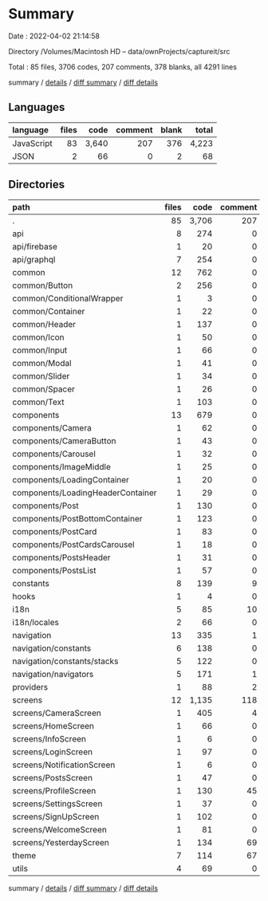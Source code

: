 # Summary

Date : 2022-04-02 21:14:58

Directory /Volumes/Macintosh HD – data/ownProjects/captureit/src

Total : 85 files,  3706 codes, 207 comments, 378 blanks, all 4291 lines

summary / [details](details.md) / [diff summary](diff.md) / [diff details](diff-details.md)

## Languages
| language | files | code | comment | blank | total |
| :--- | ---: | ---: | ---: | ---: | ---: |
| JavaScript | 83 | 3,640 | 207 | 376 | 4,223 |
| JSON | 2 | 66 | 0 | 2 | 68 |

## Directories
| path | files | code | comment | blank | total |
| :--- | ---: | ---: | ---: | ---: | ---: |
| . | 85 | 3,706 | 207 | 378 | 4,291 |
| api | 8 | 274 | 0 | 38 | 312 |
| api/firebase | 1 | 20 | 0 | 3 | 23 |
| api/graphql | 7 | 254 | 0 | 35 | 289 |
| common | 12 | 762 | 0 | 68 | 830 |
| common/Button | 2 | 256 | 0 | 14 | 270 |
| common/ConditionalWrapper | 1 | 3 | 0 | 2 | 5 |
| common/Container | 1 | 22 | 0 | 5 | 27 |
| common/Header | 1 | 137 | 0 | 8 | 145 |
| common/Icon | 1 | 50 | 0 | 7 | 57 |
| common/Input | 1 | 66 | 0 | 9 | 75 |
| common/Modal | 1 | 41 | 0 | 3 | 44 |
| common/Slider | 1 | 34 | 0 | 2 | 36 |
| common/Spacer | 1 | 26 | 0 | 5 | 31 |
| common/Text | 1 | 103 | 0 | 12 | 115 |
| components | 13 | 679 | 0 | 63 | 742 |
| components/Camera | 1 | 62 | 0 | 8 | 70 |
| components/CameraButton | 1 | 43 | 0 | 3 | 46 |
| components/Carousel | 1 | 32 | 0 | 2 | 34 |
| components/ImageMiddle | 1 | 25 | 0 | 3 | 28 |
| components/LoadingContainer | 1 | 20 | 0 | 4 | 24 |
| components/LoadingHeaderContainer | 1 | 29 | 0 | 4 | 33 |
| components/Post | 1 | 130 | 0 | 11 | 141 |
| components/PostBottomContainer | 1 | 123 | 0 | 6 | 129 |
| components/PostCard | 1 | 83 | 0 | 7 | 90 |
| components/PostCardsCarousel | 1 | 18 | 0 | 3 | 21 |
| components/PostsHeader | 1 | 31 | 0 | 3 | 34 |
| components/PostsList | 1 | 57 | 0 | 8 | 65 |
| constants | 8 | 139 | 9 | 12 | 160 |
| hooks | 1 | 4 | 0 | 3 | 7 |
| i18n | 5 | 85 | 10 | 13 | 108 |
| i18n/locales | 2 | 66 | 0 | 2 | 68 |
| navigation | 13 | 335 | 1 | 44 | 380 |
| navigation/constants | 6 | 138 | 0 | 14 | 152 |
| navigation/constants/stacks | 5 | 122 | 0 | 12 | 134 |
| navigation/navigators | 5 | 171 | 1 | 24 | 196 |
| providers | 1 | 88 | 2 | 16 | 106 |
| screens | 12 | 1,135 | 118 | 84 | 1,337 |
| screens/CameraScreen | 1 | 405 | 4 | 29 | 438 |
| screens/HomeScreen | 1 | 66 | 0 | 6 | 72 |
| screens/InfoScreen | 1 | 6 | 0 | 2 | 8 |
| screens/LoginScreen | 1 | 97 | 0 | 5 | 102 |
| screens/NotificationScreen | 1 | 6 | 0 | 3 | 9 |
| screens/PostsScreen | 1 | 47 | 0 | 5 | 52 |
| screens/ProfileScreen | 1 | 130 | 45 | 9 | 184 |
| screens/SettingsScreen | 1 | 37 | 0 | 6 | 43 |
| screens/SignUpScreen | 1 | 102 | 0 | 5 | 107 |
| screens/WelcomeScreen | 1 | 81 | 0 | 3 | 84 |
| screens/YesterdayScreen | 1 | 134 | 69 | 10 | 213 |
| theme | 7 | 114 | 67 | 20 | 201 |
| utils | 4 | 69 | 0 | 14 | 83 |

summary / [details](details.md) / [diff summary](diff.md) / [diff details](diff-details.md)